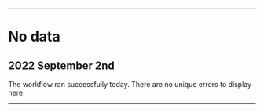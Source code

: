
***

# No data

## 2022 September 2nd

The workflow ran <!-- (somewhat) !--> successfully today. There are no unique errors to display here.

***
